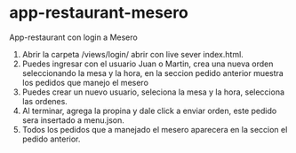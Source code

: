 # app-restaurant-mesero
App-restaurant con login a Mesero

1. Abrir la carpeta /views/login/ abrir con live sever index.html.
2. Puedes ingresar con el usuario Juan o Martin, crea una nueva orden seleccionando la mesa y la hora, en la seccion pedido anterior muestra los pedidos que manejo el mesero
3. Puedes crear un nuevo usuario, seleciona la mesa y la hora, selecciona las ordenes.
4. Al terminar, agrega la propina y dale click a enviar orden, este pedido sera insertado a menu.json.
5. Todos los pedidos que a manejado el mesero aparecera en la seccion el pedido anterior.
